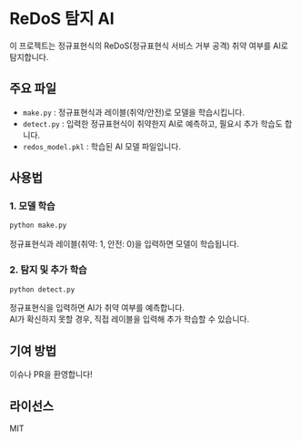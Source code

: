 # ReDoS 탐지 AI

이 프로젝트는 정규표현식의 ReDoS(정규표현식 서비스 거부 공격) 취약 여부를 AI로 탐지합니다.

## 주요 파일

- `make.py` : 정규표현식과 레이블(취약/안전)로 모델을 학습시킵니다.
- `detect.py` : 입력한 정규표현식이 취약한지 AI로 예측하고, 필요시 추가 학습도 합니다.
- `redos_model.pkl` : 학습된 AI 모델 파일입니다.

## 사용법

### 1. 모델 학습
```bash
python make.py
```
정규표현식과 레이블(취약: 1, 안전: 0)을 입력하면 모델이 학습됩니다.

### 2. 탐지 및 추가 학습
```bash
python detect.py
```
정규표현식을 입력하면 AI가 취약 여부를 예측합니다.  
AI가 확신하지 못할 경우, 직접 레이블을 입력해 추가 학습할 수 있습니다.

## 기여 방법

이슈나 PR을 환영합니다!

## 라이선스

MIT